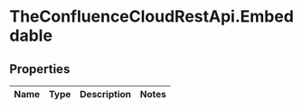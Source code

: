 # TheConfluenceCloudRestApi.Embeddable

## Properties
Name | Type | Description | Notes
------------ | ------------- | ------------- | -------------
